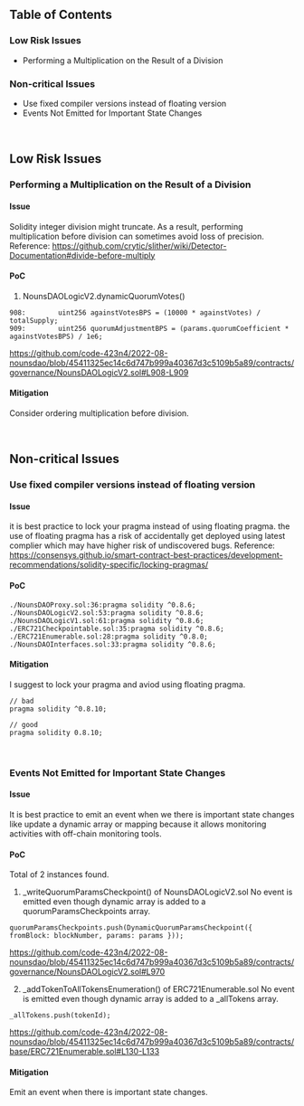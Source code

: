 ## Table of Contents
### Low Risk Issues
- Performing a Multiplication on the Result of a Division

### Non-critical Issues
- Use fixed compiler versions instead of floating version
- Events Not Emitted for Important State Changes

&ensp;
## Low Risk Issues
### Performing a Multiplication on the Result of a Division

#### Issue
Solidity integer division might truncate. As a result, performing multiplication before division can sometimes avoid loss of precision.
Reference: https://github.com/crytic/slither/wiki/Detector-Documentation#divide-before-multiply

#### PoC
1. NounsDAOLogicV2.dynamicQuorumVotes() 
```solidity
908:        uint256 againstVotesBPS = (10000 * againstVotes) / totalSupply;
909:        uint256 quorumAdjustmentBPS = (params.quorumCoefficient * againstVotesBPS) / 1e6;
```
https://github.com/code-423n4/2022-08-nounsdao/blob/45411325ec14c6d747b999a40367d3c5109b5a89/contracts/governance/NounsDAOLogicV2.sol#L908-L909

#### Mitigation
Consider ordering multiplication before division.

&ensp;
## Non-critical Issues
### Use fixed compiler versions instead of floating version

#### Issue
it is best practice to lock your pragma instead of using floating pragma.
the use of floating pragma has a risk of accidentally get deployed using latest complier
which may have higher risk of undiscovered bugs.
Reference: https://consensys.github.io/smart-contract-best-practices/development-recommendations/solidity-specific/locking-pragmas/

#### PoC
```
./NounsDAOProxy.sol:36:pragma solidity ^0.8.6;
./NounsDAOLogicV2.sol:53:pragma solidity ^0.8.6;
./NounsDAOLogicV1.sol:61:pragma solidity ^0.8.6;
./ERC721Checkpointable.sol:35:pragma solidity ^0.8.6;
./ERC721Enumerable.sol:28:pragma solidity ^0.8.0;
./NounsDAOInterfaces.sol:33:pragma solidity ^0.8.6;
```

#### Mitigation
I suggest to lock your pragma and aviod using floating pragma.
```
// bad
pragma solidity ^0.8.10;

// good
pragma solidity 0.8.10;
```

&ensp;
### Events Not Emitted for Important State Changes

#### Issue
It is best practice to emit an event when we there is important state changes like update a 
dynamic array or mapping because it allows monitoring activities with off-chain monitoring tools.

#### PoC
Total of 2 instances found.
1. _writeQuorumParamsCheckpoint() of NounsDAOLogicV2.sol
No event is emitted even though dynamic array is added to a quorumParamsCheckpoints array.
```solidity
quorumParamsCheckpoints.push(DynamicQuorumParamsCheckpoint({ fromBlock: blockNumber, params: params }));
```
https://github.com/code-423n4/2022-08-nounsdao/blob/45411325ec14c6d747b999a40367d3c5109b5a89/contracts/governance/NounsDAOLogicV2.sol#L970

2. _addTokenToAllTokensEnumeration() of ERC721Enumerable.sol
No event is emitted even though dynamic array is added to a _allTokens array.
```solidity
_allTokens.push(tokenId);
```
https://github.com/code-423n4/2022-08-nounsdao/blob/45411325ec14c6d747b999a40367d3c5109b5a89/contracts/base/ERC721Enumerable.sol#L130-L133

#### Mitigation
Emit an event when there is important state changes.

&ensp;